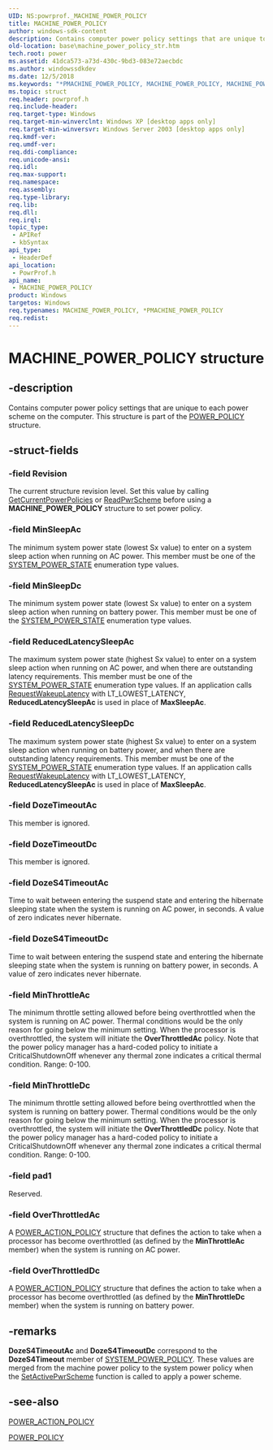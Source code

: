 ```yaml
---
UID: NS:powrprof._MACHINE_POWER_POLICY
title: MACHINE_POWER_POLICY
author: windows-sdk-content
description: Contains computer power policy settings that are unique to each power scheme on the computer.
old-location: base\machine_power_policy_str.htm
tech.root: power
ms.assetid: 41dca573-a73d-430c-9bd3-083e72aecbdc
ms.author: windowssdkdev
ms.date: 12/5/2018
ms.keywords: "*PMACHINE_POWER_POLICY, MACHINE_POWER_POLICY, MACHINE_POWER_POLICY structure, PMACHINE_POWER_POLICY, PMACHINE_POWER_POLICY structure pointer, _win32_machine_power_policy_str, base.machine_power_policy_str, powrprof/MACHINE_POWER_POLICY, powrprof/PMACHINE_POWER_POLICY"
ms.topic: struct
req.header: powrprof.h
req.include-header: 
req.target-type: Windows
req.target-min-winverclnt: Windows XP [desktop apps only]
req.target-min-winversvr: Windows Server 2003 [desktop apps only]
req.kmdf-ver: 
req.umdf-ver: 
req.ddi-compliance: 
req.unicode-ansi: 
req.idl: 
req.max-support: 
req.namespace: 
req.assembly: 
req.type-library: 
req.lib: 
req.dll: 
req.irql: 
topic_type:
 - APIRef
 - kbSyntax
api_type:
 - HeaderDef
api_location:
 - PowrProf.h
api_name:
 - MACHINE_POWER_POLICY
product: Windows
targetos: Windows
req.typenames: MACHINE_POWER_POLICY, *PMACHINE_POWER_POLICY
req.redist: 
---
```


# MACHINE_POWER_POLICY structure


## -description


Contains computer power policy settings that are unique to each power scheme on the computer. This structure is part of the 
<a href="https://msdn.microsoft.com/ba49fca6-04b6-4627-a653-07c3fc0dab22">POWER_POLICY</a> structure.


## -struct-fields




### -field Revision

The current structure revision level. Set this value by calling <a href="https://msdn.microsoft.com/9a834fb6-35ae-4d36-885c-0d81cd39e9a6">GetCurrentPowerPolicies</a> or  <a href="https://msdn.microsoft.com/a8d93820-b652-4358-8039-8987fac95dca">ReadPwrScheme</a> before using a <b>MACHINE_POWER_POLICY</b> structure to set power policy.


### -field MinSleepAc

The minimum system power state (lowest Sx value) to enter on a system sleep action when running on AC power. This member must be one of the 
<a href="https://msdn.microsoft.com/57436a4b-0d18-4f7e-8dc0-fc5e68b44e7d">SYSTEM_POWER_STATE</a> enumeration type values.


### -field MinSleepDc

The minimum system power state (lowest Sx value) to enter on a system sleep action when running on battery power. This member must be one of the 
<a href="https://msdn.microsoft.com/57436a4b-0d18-4f7e-8dc0-fc5e68b44e7d">SYSTEM_POWER_STATE</a> enumeration type values.


### -field ReducedLatencySleepAc

The maximum system power state (highest Sx value) to enter on a system sleep action when running on AC power, and when there are outstanding latency requirements. This member must be one of the 
<a href="https://msdn.microsoft.com/57436a4b-0d18-4f7e-8dc0-fc5e68b44e7d">SYSTEM_POWER_STATE</a> enumeration type values. If an application calls 
<a href="https://msdn.microsoft.com/f30fdfb6-dc7e-47fd-93ad-36655e65d0ae">RequestWakeupLatency</a> with LT_LOWEST_LATENCY, <b>ReducedLatencySleepAc</b> is used in place of <b>MaxSleepAc</b>.


### -field ReducedLatencySleepDc

The maximum system power state (highest Sx value) to enter on a system sleep action when running on battery power, and when there are outstanding latency requirements. This member must be one of the 
<a href="https://msdn.microsoft.com/57436a4b-0d18-4f7e-8dc0-fc5e68b44e7d">SYSTEM_POWER_STATE</a> enumeration type values. If an application calls 
<a href="https://msdn.microsoft.com/f30fdfb6-dc7e-47fd-93ad-36655e65d0ae">RequestWakeupLatency</a> with LT_LOWEST_LATENCY, <b>ReducedLatencySleepAc</b> is used in place of <b>MaxSleepAc</b>.


### -field DozeTimeoutAc

This member is ignored.


### -field DozeTimeoutDc

This member is ignored.


### -field DozeS4TimeoutAc

Time to wait between entering the suspend state and entering the hibernate sleeping state when the system is running on AC power, in seconds. A value of zero indicates never hibernate.


### -field DozeS4TimeoutDc

Time to wait between entering the suspend state and entering the hibernate sleeping state when the system is running on battery power, in seconds. A value of zero indicates never hibernate.


### -field MinThrottleAc

The minimum throttle setting allowed before being overthrottled when the system is running on AC power. Thermal conditions would be the only reason for going below the minimum setting. When the processor is overthrottled, the system will initiate the <b>OverThrottledAc</b> policy. Note that the power policy manager has a hard-coded policy to initiate a CriticalShutdownOff whenever any thermal zone indicates a critical thermal condition. Range: 0-100.


### -field MinThrottleDc

The minimum throttle setting allowed before being overthrottled when the system is running on battery power. Thermal conditions would be the only reason for going below the minimum setting. When the processor is overthrottled, the system will initiate the <b>OverThrottledDc</b> policy. Note that the power policy manager has a hard-coded policy to initiate a CriticalShutdownOff whenever any thermal zone indicates a critical thermal condition. Range: 0-100.


### -field pad1

Reserved.


### -field OverThrottledAc

A 
<a href="https://msdn.microsoft.com/70739f46-54be-4748-8993-ffee3b2a8b6c">POWER_ACTION_POLICY</a> structure that defines the action to take when a processor has become overthrottled (as defined by the <b>MinThrottleAc</b> member) when the system is running on AC power.


### -field OverThrottledDc

A 
<a href="https://msdn.microsoft.com/70739f46-54be-4748-8993-ffee3b2a8b6c">POWER_ACTION_POLICY</a> structure that defines the action to take when a processor has become overthrottled (as defined by the <b>MinThrottleDc</b> member) when the system is running on battery power.


## -remarks



<b>DozeS4TimeoutAc</b> and <b>DozeS4TimeoutDc</b>  correspond to the <b>DozeS4Timeout</b> member of <a href="https://msdn.microsoft.com/0e73e94d-e529-46fb-b3e5-a79ba2c05713">SYSTEM_POWER_POLICY</a>. These values are merged from the machine power policy to the system power policy when the <a href="https://msdn.microsoft.com/f449ff0d-5c22-4c6d-8c88-dc18258a8c6d">SetActivePwrScheme</a> function is called to apply a power scheme.




## -see-also




<a href="https://msdn.microsoft.com/70739f46-54be-4748-8993-ffee3b2a8b6c">POWER_ACTION_POLICY</a>



<a href="https://msdn.microsoft.com/ba49fca6-04b6-4627-a653-07c3fc0dab22">POWER_POLICY</a>
 

 


